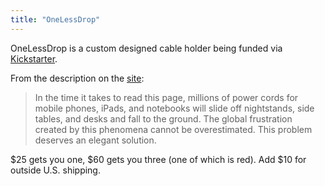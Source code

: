 ```yaml
---
title: "OneLessDrop"
---
```

<p>OneLessDrop is a custom designed cable holder being funded via <a href="https://www.kickstarter.com/projects/deanheckler/onelessdrop">Kickstarter</a>.</p>
<p>From the description on the <a href="https://www.kickstarter.com/projects/deanheckler/onelessdrop">site</a>:</p>
<blockquote><p>In the time it takes to read this page, millions of power cords for mobile phones, iPads, and notebooks will slide off nightstands, side tables, and desks and fall to the ground. The global frustration created by this phenomena cannot be overestimated. This problem deserves an elegant solution.</p></blockquote>
<p>$25 gets you one, $60 gets you three (one of which is red). Add $10 for outside U.S. shipping.</p>
